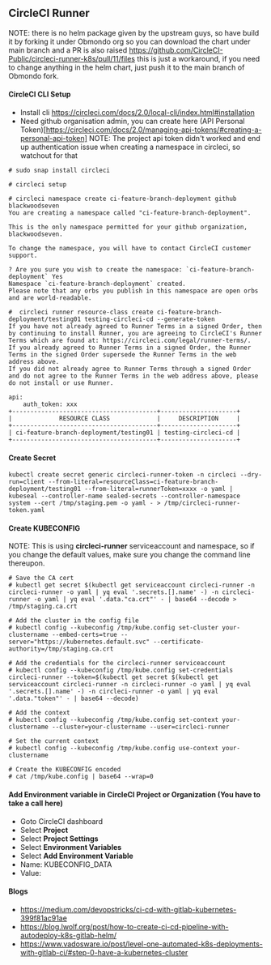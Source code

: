 ## CircleCI Runner

NOTE: there is no helm package given by the upstream guys, so have build it by forking it under Obmondo org
so you can download the chart under main branch and a PR is also raised https://github.com/CircleCI-Public/circleci-runner-k8s/pull/11/files
this is just a workaround, if you need to change anything in the helm chart, just push it to the main branch of
Obmondo fork.

#### CircleCI CLI Setup

* Install cli https://circleci.com/docs/2.0/local-cli/index.html#installation
* Need github organisation admin, you can create here (API Personal Token)[https://circleci.com/docs/2.0/managing-api-tokens/#creating-a-personal-api-token]
  NOTE: The project api token didn't worked and end up authentication issue when creating a namespace in circleci, so watchout for that

```
# sudo snap install circleci

# circleci setup

# circleci namespace create ci-feature-branch-deployment github blackwoodseven
You are creating a namespace called "ci-feature-branch-deployment".

This is the only namespace permitted for your github organization, blackwoodseven.

To change the namespace, you will have to contact CircleCI customer support.

? Are you sure you wish to create the namespace: `ci-feature-branch-deployment` Yes
Namespace `ci-feature-branch-deployment` created.
Please note that any orbs you publish in this namespace are open orbs and are world-readable.

#  circleci runner resource-class create ci-feature-branch-deployment/testing01 testing-circleci-cd --generate-token
If you have not already agreed to Runner Terms in a signed Order, then by continuing to install Runner, you are agreeing to CircleCI's Runner Terms which are found at: https://circleci.com/legal/runner-terms/.
If you already agreed to Runner Terms in a signed Order, the Runner Terms in the signed Order supersede the Runner Terms in the web address above.
If you did not already agree to Runner Terms through a signed Order and do not agree to the Runner Terms in the web address above, please do not install or use Runner.

api:
    auth_token: xxx
+----------------------------------------+---------------------+
|             RESOURCE CLASS             |     DESCRIPTION     |
+----------------------------------------+---------------------+
| ci-feature-branch-deployment/testing01 | testing-circleci-cd |
+----------------------------------------+---------------------+
```

#### Create Secret

```
kubectl create secret generic circleci-runner-token -n circleci --dry-run=client --from-literal=resourceClass=ci-feature-branch-deployment/testing01 --from-literal=runnerToken=xxxx -o yaml | kubeseal --controller-name sealed-secrets --controller-namespace system --cert /tmp/staging.pem -o yaml - > /tmp/circleci-runner-token.yaml
```

#### Create KUBECONFIG

NOTE: This is using **circleci-runner** serviceaccount and namespace, so if you change the default values, make sure you change the command line thereupon.

```
# Save the CA cert
# kubectl get secret $(kubectl get serviceaccount circleci-runner -n circleci-runner -o yaml | yq eval '.secrets.[].name' -) -n circleci-runner -o yaml | yq eval '.data."ca.crt"' - | base64 --decode > /tmp/staging.ca.crt
```

```
# Add the cluster in the config file
# kubectl config --kubeconfig /tmp/kube.config set-cluster your-clustername --embed-certs=true --server="https://kubernetes.default.svc" --certificate-authority=/tmp/staging.ca.crt
```

```
# Add the credentials for the circleci-runner serviceaccount
# kubectl config --kubeconfig /tmp/kube.config set-credentials circleci-runner --token=$(kubectl get secret $(kubectl get serviceaccount circleci-runner -n circleci-runner -o yaml | yq eval '.secrets.[].name' -) -n circleci-runner -o yaml | yq eval '.data."token"' - | base64 --decode)
```

```
# Add the context
# kubectl config --kubeconfig /tmp/kube.config set-context your-clustername --cluster=your-clustername --user=circleci-runner
```

```
# Set the current context
# kubectl config --kubeconfig /tmp/kube.config use-context your-clustername
```

```
# Create the KUBECONFIG encoded
# cat /tmp/kube.config | base64 --wrap=0
```

#### Add Environment variable in CircleCI Project or Organization (You have to take a call here)

* Goto CircleCI dashboard
* Select **Project**
* Select **Project Settings**
* Select **Environment Variables**
* Select **Add Environment Variable**
* Name: KUBECONFIG_DATA
* Value: <your base64 encoded of kube.config>

#### Blogs
* https://medium.com/devopstricks/ci-cd-with-gitlab-kubernetes-399f81ac91ae
* https://blog.lwolf.org/post/how-to-create-ci-cd-pipeline-with-autodeploy-k8s-gitlab-helm/
* https://www.vadosware.io/post/level-one-automated-k8s-deployments-with-gitlab-ci/#step-0-have-a-kubernetes-cluster

